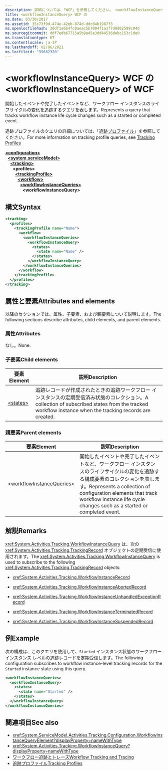 ```yaml
---
description: 詳細については、「WCF」を参照してください。 <workflowInstanceQuery>
title: <workflowInstanceQuery> WCF の
ms.date: 03/30/2017
ms.assetid: 35c73f9d-474e-42eb-874d-ddc04b1987f3
ms.openlocfilehash: 30df1a6b4fc0aeac5b7094f1a1f7d9d02599c94d
ms.sourcegitcommit: ddf7edb67715a5b9a45e3dd44536dabc153c1de0
ms.translationtype: HT
ms.contentlocale: ja-JP
ms.lasthandoff: 02/06/2021
ms.locfileid: "99682320"
---
```

# <a name="workflowinstancequery-of-wcf"></a><span data-ttu-id="7d68c-103">\<workflowInstanceQuery> WCF の</span><span class="sxs-lookup"><span data-stu-id="7d68c-103">\<workflowInstanceQuery> of WCF</span></span>

<span data-ttu-id="7d68c-104">開始したイベントや完了したイベントなど、ワークフロー インスタンスのライフサイクルの変化を追跡するクエリを表します。</span><span class="sxs-lookup"><span data-stu-id="7d68c-104">Represents a query that tracks workflow instance life cycle changes such as a started or completed event.</span></span>  
  
<span data-ttu-id="7d68c-105">追跡プロファイルのクエリの詳細については、「[追跡プロファイル](../../../windows-workflow-foundation/tracking-profiles.md)」を参照してください。</span><span class="sxs-lookup"><span data-stu-id="7d68c-105">For more information on tracking profile queries, see [Tracking Profiles](../../../windows-workflow-foundation/tracking-profiles.md)</span></span>  
  
[**\<configuration>**](../configuration-element.md)\
&nbsp;&nbsp;[**\<system.serviceModel>**](system-servicemodel.md)\
&nbsp;&nbsp;&nbsp;&nbsp;[**\<tracking>**](tracking-of-wcf.md)\
&nbsp;&nbsp;&nbsp;&nbsp;&nbsp;&nbsp;**\<profiles>**\
&nbsp;&nbsp;&nbsp;&nbsp;&nbsp;&nbsp;&nbsp;&nbsp;[**\<trackingProfile>**](trackingprofile-of-wcf.md)\
&nbsp;&nbsp;&nbsp;&nbsp;&nbsp;&nbsp;&nbsp;&nbsp;&nbsp;&nbsp;[**\<workflow>**](workflow-of-wcf.md)\
&nbsp;&nbsp;&nbsp;&nbsp;&nbsp;&nbsp;&nbsp;&nbsp;&nbsp;&nbsp;&nbsp;&nbsp;[**\<workflowInstanceQueries>**](workflowinstancequeries-of-wcf.md)\
&nbsp;&nbsp;&nbsp;&nbsp;&nbsp;&nbsp;&nbsp;&nbsp;&nbsp;&nbsp;&nbsp;&nbsp;&nbsp;&nbsp;**\<workflowInstanceQuery>**  
  
## <a name="syntax"></a><span data-ttu-id="7d68c-106">構文</span><span class="sxs-lookup"><span data-stu-id="7d68c-106">Syntax</span></span>  
  
```xml  
<tracking>
  <profiles>
    <trackingProfile name="Name">
      <workflow>
        <workflowInstanceQueries>
          <workflowInstanceQuery>
            <states>
              <state name="Name" />
            </states>
          </workflowInstanceQuery>
        </workflowInstanceQueries>
      </workflow>
    </trackingProfile>
  </profiles>
</tracking>
```  
  
## <a name="attributes-and-elements"></a><span data-ttu-id="7d68c-107">属性と要素</span><span class="sxs-lookup"><span data-stu-id="7d68c-107">Attributes and elements</span></span>  

<span data-ttu-id="7d68c-108">以降のセクションでは、属性、子要素、および親要素について説明します。</span><span class="sxs-lookup"><span data-stu-id="7d68c-108">The following sections describe attributes, child elements, and parent elements.</span></span>  
  
### <a name="attributes"></a><span data-ttu-id="7d68c-109">属性</span><span class="sxs-lookup"><span data-stu-id="7d68c-109">Attributes</span></span>  

<span data-ttu-id="7d68c-110">なし。</span><span class="sxs-lookup"><span data-stu-id="7d68c-110">None.</span></span>  
  
### <a name="child-elements"></a><span data-ttu-id="7d68c-111">子要素</span><span class="sxs-lookup"><span data-stu-id="7d68c-111">Child elements</span></span>  
  
|<span data-ttu-id="7d68c-112">要素</span><span class="sxs-lookup"><span data-stu-id="7d68c-112">Element</span></span>|<span data-ttu-id="7d68c-113">説明</span><span class="sxs-lookup"><span data-stu-id="7d68c-113">Description</span></span>|  
|-------------|-----------------|  
|[\<states>](states-of-wcf-workflowinstancequery.md)|<span data-ttu-id="7d68c-114">追跡レコードが作成されたときの追跡ワークフロー インスタンスの定期受信済み状態のコレクション。</span><span class="sxs-lookup"><span data-stu-id="7d68c-114">A collection of subscribed states from the tracked workflow instance when the tracking records are created.</span></span>|  
  
### <a name="parent-elements"></a><span data-ttu-id="7d68c-115">親要素</span><span class="sxs-lookup"><span data-stu-id="7d68c-115">Parent elements</span></span>  
  
|<span data-ttu-id="7d68c-116">要素</span><span class="sxs-lookup"><span data-stu-id="7d68c-116">Element</span></span>|<span data-ttu-id="7d68c-117">説明</span><span class="sxs-lookup"><span data-stu-id="7d68c-117">Description</span></span>|  
|-------------|-----------------|  
|[\<workflowInstanceQueries>](workflowinstancequeries-of-wcf.md)|<span data-ttu-id="7d68c-118">開始したイベントや完了したイベントなど、ワークフロー インスタンスのライフサイクルの変化を追跡する構成要素のコレクションを表します。</span><span class="sxs-lookup"><span data-stu-id="7d68c-118">Represents a collection of configuration elements that track workflow instance life cycle changes such as a started or completed event.</span></span>|  
  
## <a name="remarks"></a><span data-ttu-id="7d68c-119">解説</span><span class="sxs-lookup"><span data-stu-id="7d68c-119">Remarks</span></span>  

<span data-ttu-id="7d68c-120"><xref:System.Activities.Tracking.WorkflowInstanceQuery> は、次の <xref:System.Activities.Tracking.TrackingRecord> オブジェクトの定期受信に使用されます。</span><span class="sxs-lookup"><span data-stu-id="7d68c-120">The <xref:System.Activities.Tracking.WorkflowInstanceQuery> is used to subscribe to the following <xref:System.Activities.Tracking.TrackingRecord> objects:</span></span>  
  
- <xref:System.Activities.Tracking.WorkflowInstanceRecord>  
  
- <xref:System.Activities.Tracking.WorkflowInstanceAbortedRecord>  
  
- <xref:System.Activities.Tracking.WorkflowInstanceUnhandledExceptionRecord>  
  
- <xref:System.Activities.Tracking.WorkflowInstanceTerminatedRecord>  
  
- <xref:System.Activities.Tracking.WorkflowInstanceSuspendedRecord>  
  
## <a name="example"></a><span data-ttu-id="7d68c-121">例</span><span class="sxs-lookup"><span data-stu-id="7d68c-121">Example</span></span>  

<span data-ttu-id="7d68c-122">次の構成は、このクエリを使用して、`Started` インスタンス状態のワークフロー インスタンス レベルの追跡レコードを定期受信します。</span><span class="sxs-lookup"><span data-stu-id="7d68c-122">The following configuration subscribes to workflow instance-level tracking records for the `Started` instance state using this query.</span></span>  
  
```xml  
<workflowInstanceQueries>
  <workflowInstanceQuery>
    <states>
      <state name="Started" />
    </states>
  </workflowInstanceQuery>
</workflowInstanceQueries>
```  
  
## <a name="see-also"></a><span data-ttu-id="7d68c-123">関連項目</span><span class="sxs-lookup"><span data-stu-id="7d68c-123">See also</span></span>

- <xref:System.ServiceModel.Activities.Tracking.Configuration.WorkflowInstanceQueryElement?displayProperty=nameWithType>
- <xref:System.Activities.Tracking.WorkflowInstanceQuery?displayProperty=nameWithType>
- [<span data-ttu-id="7d68c-124">ワークフロー追跡とトレース</span><span class="sxs-lookup"><span data-stu-id="7d68c-124">Workflow Tracking and Tracing</span></span>](../../../windows-workflow-foundation/workflow-tracking-and-tracing.md)
- [<span data-ttu-id="7d68c-125">追跡プロファイル</span><span class="sxs-lookup"><span data-stu-id="7d68c-125">Tracking Profiles</span></span>](../../../windows-workflow-foundation/tracking-profiles.md)
